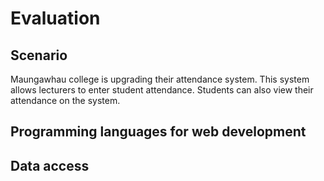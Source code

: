 # Evaluation

## Scenario

Maungawhau college is upgrading their attendance system. This system allows lecturers to 
enter student attendance. Students can also view their attendance on the system. 

## Programming languages for web development

## Data access 
